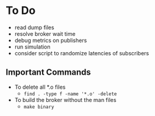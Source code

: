 # To Do
- read dump files
- resolve broker wait time
- debug metrics on publishers
- run simulation
- consider script to randomize latencies of subscribers

## Important Commands
- To delete all *.o files
  - `find . -type f -name '*.o' -delete`
- To build the broker without the man files
  - `make binary`